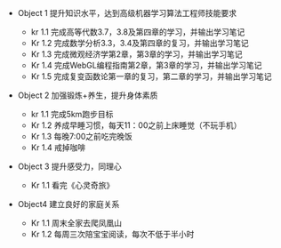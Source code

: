 - Object 1	提升知识水平，达到高级机器学习算法工程师技能要求
  - kr 1.1	完成高等代数3.7，3.8及第四章的学习，并输出学习笔记
  - Kr 1.2	完成数学分析3.3，3.4及第四章的复习，并输出学习笔记
  - Kr 1.3	完成微观经济学第2章，第3章的学习，并输出学习笔记
  - Kr 1.4	完成WebGL编程指南第2章，第3章的学习，并输出学习笔记
  - Kr 1.5	完成复变函数论第一章的复习，第二章的学习，并输出学习笔记
- Object 2	加强锻炼+养生，提升身体素质
  - kr 1.1	完成5km跑步目标
  - Kr 1.2	养成早睡习惯，每天11：00之前上床睡觉（不玩手机）
  - Kr 1.3	每晚7:00之前吃完晚饭
  - Kr 1.4	戒掉咖啡

- Object 3	提升感受力，同理心
  - Kr 1.1	看完《心灵奇旅》
- Object4	建立良好的家庭关系
  - Kr 1.1	周末全家去爬凤凰山
  - Kr 1.2	每周三次陪宝宝阅读，每次不低于半小时

